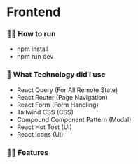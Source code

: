 # Frontend

### 🏃‍♂️ How to run
- npm install
- npm run dev

### 🤔 What Technology did I use
- React Query (For All Remote State)
- React Router (Page Navigation)
- React Form (Form Handling)
- Tailwind CSS (CSS)
- Compound Component Pattern (Modal)
- React Hot Tost (UI)
- React Icons (UI)

### 🧑‍💻 Features
